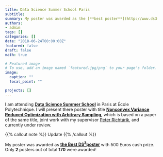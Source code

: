 ```yaml
---
title: Data Science Summer School Paris
subtitle:
summary: My poster was awarded as the [**best poster**](http://www.ds3-datascience-polytechnique.fr/posters/) among **170** presented posters.
authors:
- admin
tags: []
categories: []
date: "2018-06-24T00:00:00Z"
featured: false
draft: false
math: true

# Featured image
# To use, add an image named `featured.jpg/png` to your page's folder.
image:
  caption: ""
  focal_point: ""

projects: []
---
```


I am attending [**Data Science Summer School**](http://www.ds3-datascience-polytechnique.fr/) in Paris at  École Polytechnique. I will present there poster with title [**Nonconvex Variance Reduced Optimization with Arbitrary Sampling**](http://www.ds3-datascience-polytechnique.fr/wp-content/uploads/2018/06/DS3-342.pdf), which is based on a paper of the same title, joint work with my supervisor [Peter Richtárik](http://www.maths.ed.ac.uk/~prichtar/index.html), and currently under review.

{{% callout note %}}
Update
{{% /callout %}}

My poster was awarded as  [**$\text{the Best DS}^3\text{poster}$**](http://www.ds3-datascience-polytechnique.fr/posters/) with $500$ Euros cash prize. Only **2** posters out of total **170** were awarded!
